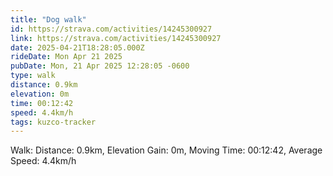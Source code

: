 ```yaml
---
title: "Dog walk"
id: https://strava.com/activities/14245300927
link: https://strava.com/activities/14245300927
date: 2025-04-21T18:28:05.000Z
rideDate: Mon Apr 21 2025
pubDate: Mon, 21 Apr 2025 12:28:05 -0600
type: walk
distance: 0.9km
elevation: 0m
time: 00:12:42
speed: 4.4km/h
tags: kuzco-tracker
---
```

Walk: Distance: 0.9km, Elevation Gain: 0m, Moving Time: 00:12:42, Average Speed: 4.4km/h